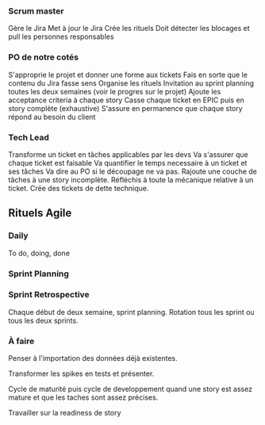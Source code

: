 ### Scrum master
Gère le Jira
Met à jour le Jira
Crée les rituels
Doit détecter les blocages et pull les personnes responsables

### PO de notre cotés
S'approprie le projet et donner une forme aux tickets
Fais en sorte que le contenu du Jira fasse sens
Organise les rituels
Invitation au sprint planning toutes les deux semaines (voir le progres sur le projet)
Ajoute les acceptance criteria à chaque story
Casse chaque ticket en EPIC puis en story complète (exhaustive)
S'assure en permanence que chaque story répond au besoin du client

### Tech Lead
Transforme un ticket en tâches applicables par les devs
Va s'assurer que chaque ticket est faisable
Va quantifier le temps necessaire à un ticket et ses tâches
Va dire au PO si le découpage ne va pas.
Rajoute une couche de tâches à une story incomplète.
Réfléchis à toute la mécanique relative à un ticket.
Crée des tickets de dette technique.

## Rituels Agile

### Daily
To do, doing, done

### Sprint Planning


### Sprint Retrospective

Chaque début de deux semaine, sprint planning.
Rotation tous les sprint ou tous les deux sprints.



### À faire

Penser à l'importation des données déjà existentes.

Transformer les spikes en tests et présenter.

Cycle de maturité puis cycle de developpement quand une story est assez mature et que les taches sont assez précises.


Travailler sur la readiness de story




